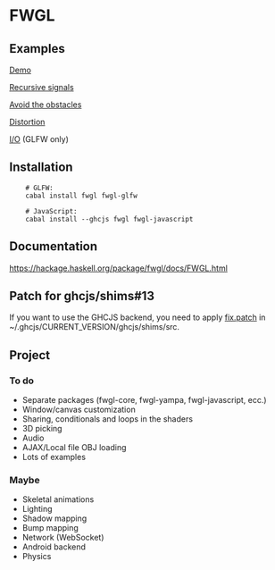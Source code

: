 FWGL
====

Examples
--------

[Demo](http://ziocroc.github.io/FWGL/demo)

[Recursive signals](http://ziocroc.github.io/FWGL/recur)

[Avoid the obstacles](http://ziocroc.github.io/FWGL/avoid)

[Distortion](http://ziocroc.github.io/FWGL/distortion)

[I/O](https://github.com/ziocroc/FWGL/tree/master/examples/io) (GLFW only)

Installation
------------

        # GLFW:
        cabal install fwgl fwgl-glfw

        # JavaScript:
        cabal install --ghcjs fwgl fwgl-javascript

Documentation
-------------

https://hackage.haskell.org/package/fwgl/docs/FWGL.html

Patch for ghcjs/shims#13
------------------------

If you want to use the GHCJS backend, you need to apply
[fix.patch](https://github.com/ziocroc/FWGL/tree/master/fix.patch)
in ~/.ghcjs/CURRENT_VERSION/ghcjs/shims/src.

Project
--------

### To do

  * Separate packages (fwgl-core, fwgl-yampa, fwgl-javascript, ecc.)
  * Window/canvas customization
  * Sharing, conditionals and loops in the shaders
  * 3D picking
  * Audio
  * AJAX/Local file OBJ loading
  * Lots of examples

### Maybe

  * Skeletal animations
  * Lighting
  * Shadow mapping
  * Bump mapping
  * Network (WebSocket)
  * Android backend
  * Physics
